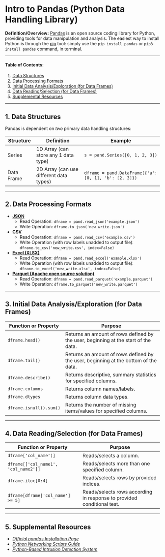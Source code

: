 # Intro to Pandas (Python Data Handling Library)
**Definition/Overview:** [Pandas](https://pandas.pydata.org/) is an open source coding library for Python, providing tools for data manipulation and analysis. The easiest way to install Python is through the [pip](https://pypi.org/project/pip/) tool: simply use the `pip install pandas` or `pip3 install pandas` command, in terminal.

<hr />

#### Table of Contents:

1. [Data Structures](#data-structures)
2. [Data Processing Formats](#data-processing)
3. [Initial Data Analysis/Exploration (for Data Frames)](#data-analysis)
4. [Data Reading/Selection (for Data Frames)](#data-reading)
5. [Supplemental Resources](#supplemental)
  
<hr />
  
## 1. <a name="data-structures">Data Structures</a>
  
Pandas is dependent on *two* primary data handling structures:
  
| Structure | Definition | Example |
| ------ | ------ | ---------- |
| Series | 1D Array (can store any 1 data type) | `s = pand.Series([0, 1, 2, 3])` |
| Data Frame | 2D Array (can use different data types) | `dframe = pand.DataFrame({'a': [0, 1], 'b': [2, 3]})` |

<hr />

## 2. <a name="data-processing">Data Processing Formats</a>
  
* [**JSON**](https://docs.python.org/3/library/json.html)
  + Read Operation: `dframe = pand.read_json('example.json')`
  + Write Operation: `dframe.to_json('new_write.json')`
* [**CSV**](https://docs.python.org/3/library/csv.html)
  + Read Operation: `dframe = pand.read_csv('example.csv')`
  + Write Operation (with row labels unadded to output file): `dframe.to_csv('new_write.csv', index=False)`
* [**Excel (XLSX)**](https://www.microsoft.com/en-us/microsoft-365/excel)
  + Read Operation: `dframe = pand.read_excel('example.xlsx')`
  + Write Operation (with row labels unadded to output file): `dframe.to_excel('new_write.xlsx', index=False)`
* [**Parquet (Apache open source solution)**](https://parquet.apache.org/)
  + Read Operation: `dframe = pand.read_parquet('example.parquet')`
  + Write Operation: `dframe.to_parquet('new_write.parquet')`
  
<hr />
  
## 3. <a name="data-analysis">Initial Data Analysis/Exploration (for Data Frames)</a>
  
| Function or Property | Purpose |
| ------- | ------- |
| `dframe.head()` | Returns an amount of rows defined by the user, beginning at the start of the data. |
| `dframe.tail()` | Returns an amount of rows defined by the user, beginning at the bottom of the data. |
| `dframe.describe()` | Returns descriptive, summary statistics for specified columns. |  
| `dframe.columns` | Returns column names/labels. |  
| `dframe.dtypes` | Returns column data types. |
| `dframe.isnull().sum()` | Returns the number of missing items/values for specified columns. |
  
<hr />
  
## 4. <a name="data-reading">Data Reading/Selection (for Data Frames)</a>
  
| Function or Property | Purpose |
| ------- | ------- |
| `dframe['col_name')]` | Reads/selects a column. |
| `dframe[['col_name1', 'col_name2']]`| Reads/selects more than one specified column. |
| `dframe.iloc[0:4]` | Reads/selects rows by provided indices. |
| `dframe[dframe['col_name'] >= 5]` | Reads/selects rows according in response to provided conditional test. |

<hr />
  
## 5. <a name="supplemental">Supplemental Resources</a>
  
* *[Official pandas Installation Page](https://pandas.pydata.org/docs/getting_started/install.html)*
* *[Python Networking Scripts Guide](https://github.com/chaseofthejungle/python-networking-scripts)*
* *[Python-Based Intrusion Detection System](https://github.com/chaseofthejungle/python-ids)*
